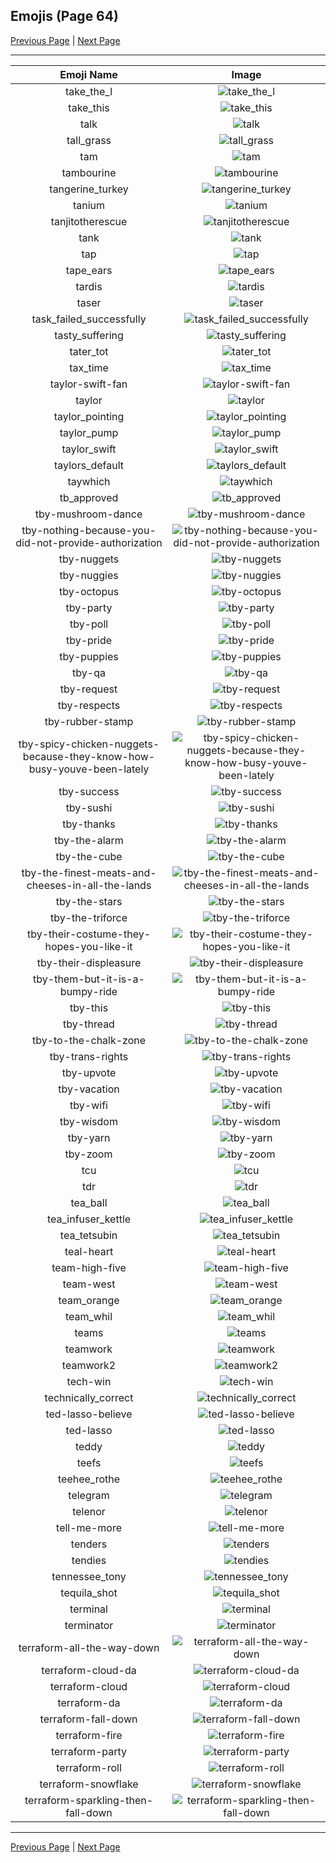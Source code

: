 
## Emojis (Page 64)

[Previous Page](/docs/rc/page-s-0063.md)
  | [Next Page](/docs/rc/page-t-0065.md)

<hr />

|Emoji Name|Image|
| :-: | :-: |
|take_the_l| ![take_the_l](/emojis/rc/take_the_l.png)|
|take_this| ![take_this](/emojis/rc/take_this.jpg)|
|talk| ![talk](/emojis/rc/talk.png)|
|tall_grass| ![tall_grass](/emojis/rc/tall_grass.jpg)|
|tam| ![tam](/emojis/rc/tam.jpg)|
|tambourine| ![tambourine](/emojis/rc/tambourine.gif)|
|tangerine_turkey| ![tangerine_turkey](/emojis/rc/tangerine_turkey.png)|
|tanium| ![tanium](/emojis/rc/tanium.jpg)|
|tanjitotherescue| ![tanjitotherescue](/emojis/rc/tanjitotherescue.png)|
|tank| ![tank](/emojis/rc/tank.png)|
|tap| ![tap](/emojis/rc/tap.png)|
|tape_ears| ![tape_ears](/emojis/rc/tape_ears.png)|
|tardis| ![tardis](/emojis/rc/tardis.png)|
|taser| ![taser](/emojis/rc/taser.png)|
|task_failed_successfully| ![task_failed_successfully](/emojis/rc/task_failed_successfully.png)|
|tasty_suffering| ![tasty_suffering](/emojis/rc/tasty_suffering.gif)|
|tater_tot| ![tater_tot](/emojis/rc/tater_tot.png)|
|tax_time| ![tax_time](/emojis/rc/tax_time.gif)|
|taylor-swift-fan| ![taylor-swift-fan](/emojis/rc/taylor-swift-fan.png)|
|taylor| ![taylor](/emojis/rc/taylor.jpg)|
|taylor_pointing| ![taylor_pointing](/emojis/rc/taylor_pointing.png)|
|taylor_pump| ![taylor_pump](/emojis/rc/taylor_pump.gif)|
|taylor_swift| ![taylor_swift](/emojis/rc/taylor_swift.png)|
|taylors_default| ![taylors_default](/emojis/rc/taylors_default.png)|
|taywhich| ![taywhich](/emojis/rc/taywhich.png)|
|tb_approved| ![tb_approved](/emojis/rc/tb_approved.png)|
|tby-mushroom-dance| ![tby-mushroom-dance](/emojis/rc/tby-mushroom-dance.gif)|
|tby-nothing-because-you-did-not-provide-authorization| ![tby-nothing-because-you-did-not-provide-authorization](/emojis/rc/tby-nothing-because-you-did-not-provide-authorization.png)|
|tby-nuggets| ![tby-nuggets](/emojis/rc/tby-nuggets.png)|
|tby-nuggies| ![tby-nuggies](/emojis/rc/tby-nuggies.png)|
|tby-octopus| ![tby-octopus](/emojis/rc/tby-octopus.png)|
|tby-party| ![tby-party](/emojis/rc/tby-party.gif)|
|tby-poll| ![tby-poll](/emojis/rc/tby-poll.png)|
|tby-pride| ![tby-pride](/emojis/rc/tby-pride.png)|
|tby-puppies| ![tby-puppies](/emojis/rc/tby-puppies.png)|
|tby-qa| ![tby-qa](/emojis/rc/tby-qa.gif)|
|tby-request| ![tby-request](/emojis/rc/tby-request.png)|
|tby-respects| ![tby-respects](/emojis/rc/tby-respects.png)|
|tby-rubber-stamp| ![tby-rubber-stamp](/emojis/rc/tby-rubber-stamp.png)|
|tby-spicy-chicken-nuggets-because-they-know-how-busy-youve-been-lately| ![tby-spicy-chicken-nuggets-because-they-know-how-busy-youve-been-lately](/emojis/rc/tby-spicy-chicken-nuggets-because-they-know-how-busy-youve-been-lately.png)|
|tby-success| ![tby-success](/emojis/rc/tby-success.gif)|
|tby-sushi| ![tby-sushi](/emojis/rc/tby-sushi.png)|
|tby-thanks| ![tby-thanks](/emojis/rc/tby-thanks.png)|
|tby-the-alarm| ![tby-the-alarm](/emojis/rc/tby-the-alarm.gif)|
|tby-the-cube| ![tby-the-cube](/emojis/rc/tby-the-cube.png)|
|tby-the-finest-meats-and-cheeses-in-all-the-lands| ![tby-the-finest-meats-and-cheeses-in-all-the-lands](/emojis/rc/tby-the-finest-meats-and-cheeses-in-all-the-lands.png)|
|tby-the-stars| ![tby-the-stars](/emojis/rc/tby-the-stars.png)|
|tby-the-triforce| ![tby-the-triforce](/emojis/rc/tby-the-triforce.png)|
|tby-their-costume-they-hopes-you-like-it| ![tby-their-costume-they-hopes-you-like-it](/emojis/rc/tby-their-costume-they-hopes-you-like-it.png)|
|tby-their-displeasure| ![tby-their-displeasure](/emojis/rc/tby-their-displeasure.png)|
|tby-them-but-it-is-a-bumpy-ride| ![tby-them-but-it-is-a-bumpy-ride](/emojis/rc/tby-them-but-it-is-a-bumpy-ride.gif)|
|tby-this| ![tby-this](/emojis/rc/tby-this.png)|
|tby-thread| ![tby-thread](/emojis/rc/tby-thread.png)|
|tby-to-the-chalk-zone| ![tby-to-the-chalk-zone](/emojis/rc/tby-to-the-chalk-zone.png)|
|tby-trans-rights| ![tby-trans-rights](/emojis/rc/tby-trans-rights.png)|
|tby-upvote| ![tby-upvote](/emojis/rc/tby-upvote.png)|
|tby-vacation| ![tby-vacation](/emojis/rc/tby-vacation.png)|
|tby-wifi| ![tby-wifi](/emojis/rc/tby-wifi.png)|
|tby-wisdom| ![tby-wisdom](/emojis/rc/tby-wisdom.png)|
|tby-yarn| ![tby-yarn](/emojis/rc/tby-yarn.png)|
|tby-zoom| ![tby-zoom](/emojis/rc/tby-zoom.gif)|
|tcu| ![tcu](/emojis/rc/tcu.png)|
|tdr| ![tdr](/emojis/rc/tdr.png)|
|tea_ball| ![tea_ball](/emojis/rc/tea_ball.png)|
|tea_infuser_kettle| ![tea_infuser_kettle](/emojis/rc/tea_infuser_kettle.png)|
|tea_tetsubin| ![tea_tetsubin](/emojis/rc/tea_tetsubin.png)|
|teal-heart| ![teal-heart](/emojis/rc/teal-heart.png)|
|team-high-five| ![team-high-five](/emojis/rc/team-high-five.gif)|
|team-west| ![team-west](/emojis/rc/team-west.jpg)|
|team_orange| ![team_orange](/emojis/rc/team_orange.png)|
|team_whil| ![team_whil](/emojis/rc/team_whil.png)|
|teams| ![teams](/emojis/rc/teams.png)|
|teamwork| ![teamwork](/emojis/rc/teamwork.gif)|
|teamwork2| ![teamwork2](/emojis/rc/teamwork2.gif)|
|tech-win| ![tech-win](/emojis/rc/tech-win.png)|
|technically_correct| ![technically_correct](/emojis/rc/technically_correct.jpg)|
|ted-lasso-believe| ![ted-lasso-believe](/emojis/rc/ted-lasso-believe.png)|
|ted-lasso| ![ted-lasso](/emojis/rc/ted-lasso.png)|
|teddy| ![teddy](/emojis/rc/teddy.png)|
|teefs| ![teefs](/emojis/rc/teefs.png)|
|teehee_rothe| ![teehee_rothe](/emojis/rc/teehee_rothe.png)|
|telegram| ![telegram](/emojis/rc/telegram.png)|
|telenor| ![telenor](/emojis/rc/telenor.png)|
|tell-me-more| ![tell-me-more](/emojis/rc/tell-me-more.png)|
|tenders| ![tenders](/emojis/rc/tenders.png)|
|tendies| ![tendies](/emojis/rc/tendies.png)|
|tennessee_tony| ![tennessee_tony](/emojis/rc/tennessee_tony.png)|
|tequila_shot| ![tequila_shot](/emojis/rc/tequila_shot.png)|
|terminal| ![terminal](/emojis/rc/terminal.png)|
|terminator| ![terminator](/emojis/rc/terminator.jpg)|
|terraform-all-the-way-down| ![terraform-all-the-way-down](/emojis/rc/terraform-all-the-way-down.gif)|
|terraform-cloud-da| ![terraform-cloud-da](/emojis/rc/terraform-cloud-da.png)|
|terraform-cloud| ![terraform-cloud](/emojis/rc/terraform-cloud.png)|
|terraform-da| ![terraform-da](/emojis/rc/terraform-da.png)|
|terraform-fall-down| ![terraform-fall-down](/emojis/rc/terraform-fall-down.gif)|
|terraform-fire| ![terraform-fire](/emojis/rc/terraform-fire.gif)|
|terraform-party| ![terraform-party](/emojis/rc/terraform-party.gif)|
|terraform-roll| ![terraform-roll](/emojis/rc/terraform-roll.gif)|
|terraform-snowflake| ![terraform-snowflake](/emojis/rc/terraform-snowflake.png)|
|terraform-sparkling-then-fall-down| ![terraform-sparkling-then-fall-down](/emojis/rc/terraform-sparkling-then-fall-down.gif)|

<hr/>

[Previous Page](/docs/rc/page-s-0063.md)
  | [Next Page](/docs/rc/page-t-0065.md)